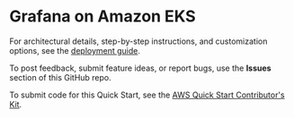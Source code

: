 # Grafana on Amazon EKS

For architectural details, step-by-step instructions, and customization options, see the [deployment guide](https://fwd.aws/4DVRw). 

To post feedback, submit feature ideas, or report bugs, use the **Issues** section of this GitHub repo. 


To submit code for this Quick Start, see the [AWS Quick Start Contributor's Kit](https://aws-quickstart.github.io/).
